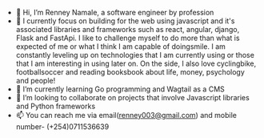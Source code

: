 - 👋 Hi, I’m Renney Namale, a software engineer by profession
- 👀 I currently focus on building for the web using javascript and it's associated libraries and frameworks such as react, angular, django, Flask and FastApi. I like to challenge myself to do more than what is expected of me or what I think I am capable of doingsmile. I am constantly leveling up on technologies that I am currently using or those that I am interesting in using later on. On the side, I also love cyclingbike, footballsoccer and reading booksbook about life, money, psychology and people!
- 🌱 I’m currently learning Go programming and Wagtail as a CMS
- 💞️ I’m looking to collaborate on projects that involve Javascript libraries and Python frameworks
- 📫 You can reach me via email(renney003@gmail.com) and mobile number- (+254)0711536639

<!---
RESHNAM/RESHNAM is a ✨ special ✨ repository because its `README.md` (this file) appears on your GitHub profile.
You can click the Preview link to take a look at your changes.
--->
